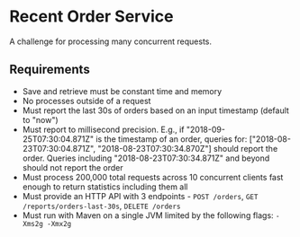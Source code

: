 # Recent Order Service

A challenge for processing many concurrent requests.

## Requirements

* Save and retrieve must be constant time and memory
* No processes outside of a request
* Must report the last 30s of orders based on an input timestamp (default to "now")
* Must report to millisecond precision. E.g., if "2018-09-25T07:30:04.871Z" is the timestamp of an order, queries for: ["2018-08-23T07:30:04.871Z", "2018-08-23T07:30:34.870Z"] should report the order. Queries including "2018-08-23T07:30:34.871Z" and beyond should not report the order
* Must process 200,000 total requests across 10 concurrent clients fast enough to return statistics including them all
* Must provide an HTTP API with 3 endpoints - `POST /orders`, `GET /reports/orders-last-30s`, `DELETE /orders`
* Must run with Maven on a single JVM limited by the following flags: `-Xms2g -Xmx2g`
